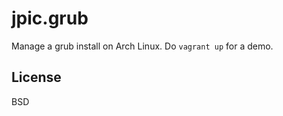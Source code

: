 jpic.grub
=========

Manage a grub install on Arch Linux. Do `vagrant up` for a demo.

License
-------

BSD
